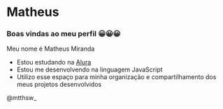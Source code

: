 # Matheus
### Boas vindas ao meu perfil 😀😀😀

Meu nome é Matheus Miranda

- Estou estudando na [Alura](https://www.alura.com.br)
- Estou me desenvolvendo na linguagem JavaScript
- Utilizo esse espaço para minha organização e compartilhamento dos meus projetos desenvolvidos

@mtthsw_

